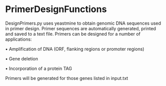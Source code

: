 # PrimerDesignFunctions

DesignPrimers.py uses yeastmine to obtain genomic DNA sequences used in primer design. Primer sequences are automatically generated, printed and saved to a text file. Primers can be designed for a number of applications:


•	Amplification of DNA (ORF, flanking regions or promoter regions)

•	Gene deletion

•	Incorporation of a protein TAG


Primers will be generated for those genes listed in input.txt

